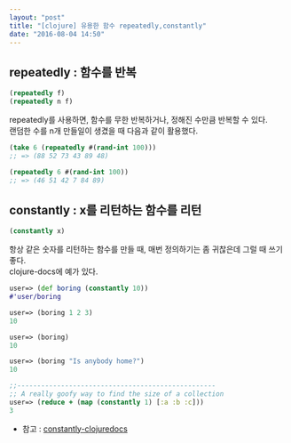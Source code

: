 ```yaml
---
layout: "post"
title: "[clojure] 유용한 함수 repeatedly,constantly"
date: "2016-08-04 14:50"
---
```


## repeatedly : 함수를 반복

```clojure
(repeatedly f)
(repeatedly n f)
```

repeatedly를 사용하면, 함수를 무한 반복하거나, 정해진 수만큼 반복할 수 있다.<br>
랜덤한 수를 n개 만들일이 생겼을 때 다음과 같이 활용했다.

```clojure
(take 6 (repeatedly #(rand-int 100)))
;; => (88 52 73 43 89 48)

(repeatedly 6 #(rand-int 100))
;; => (46 51 42 7 84 89)
```

## constantly : x를 리턴하는 함수를 리턴

```clojure
(constantly x)
```

항상 같은 숫자를 리턴하는 함수를 만들 때, 매번 정의하기는 좀 귀찮은데 그럴 때 쓰기 좋다.<br>
clojure-docs에 예가 있다.

```clojure
user=> (def boring (constantly 10))
#'user/boring

user=> (boring 1 2 3)
10

user=> (boring)
10

user=> (boring "Is anybody home?")
10

;;--------------------------------------------------
;; A really goofy way to find the size of a collection
user=> (reduce + (map (constantly 1) [:a :b :c]))
3
```

- 참고 : [constantly-clojuredocs]

[constantly-clojuredocs]: http://clojuredocs.org/clojure.core/constantly
